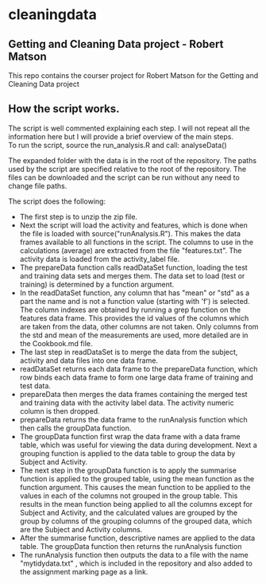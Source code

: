 # cleaningdata
<h2>Getting and Cleaning Data project - Robert Matson</h2>

<p>This repo contains the courser project for Robert Matson for the Getting and Cleaning Data project<p>

<h2>How the script works.</h2>

<p>The script is well commented explaining each step. I will not repeat all the information here but I will provide a brief overview of the main steps.<br/>
To run the script, source the run_analysis.R and call: analyseData()</p>

<p>The expanded folder with the data is in the root of the repository. The paths used by the script are specified relative to the root of the repository.
The files can be downloaded and the script can be run without any need to change file paths.</p>

<p>The script does the following:</p>

<ul>
<li>The first step is to unzip the zip file.
<li>Next the script will load the activity and features, which is done when the file is loaded with source("runAnalysis.R"). This makes the data frames available to 
all functions in the script. The columns to use in the calculations (average) are extracted from the file "features.txt". The activity data is loaded from the activity_label file.</li>
<li>The prepareData function calls readDataSet function, loading the test and training data sets and merges them. The data set to load (test or training) is determined by a function argument.</li>
<li>In the readDataSet function, any column that has "mean" or "std" as a part the name and is not a function value (starting with 'f') is selected. The column indexes are obtained by running a grep function on the features data frame.
This provides the id values of the columns which are taken from the data, other columns are not taken. Only columns from the std and mean of the measurements are used, more detailed are in the Cookbook.md file.</li>
<li>The last step in readDataSet is to merge the data from the subject, activity and data files into one data frame.
<li>readDataSet returns each data frame to the prepareData function, which row binds each data frame to form one large data frame of training and test data.</li>
<li>prepareData then merges the data frames containing the merged test and training data with the activity label data. The activity numeric column is then dropped.</li>
<li>prepareData returns the data frame to the runAnalysis function which then calls the groupData function.
<li>The groupData function first wrap the data frame with a data frame table, which was useful for viewing the data during development. Next a grouping function is applied to the data table to group the data by Subject and Activity. 
<li>The next step in the groupData function is to apply the summarise function is applied to the grouped table, using the mean function as the function argument. This causes the mean function to be applied to the values in each of the columns not grouped in the group table. This results in the mean function being applied to all the columns except for Subject and Activity, and the calculated values are grouped by the group by columns of the grouping columns of the grouped data, which are the Subject and Activity columns.</li>
<li>After the summarise function, descriptive names are applied to the data table. The groupData function then returns the runAnalysis function</li>
<li>The runAnalysis function then outputs the data to a file with the name "mytidydata.txt" , which is included in the repository and also added to the assignment marking page as a link.</li>
</ul>